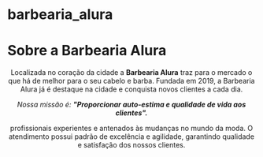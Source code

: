 # barbearia_alura
<!DOCTYPE html>
<html lang="pt-br">
<head>
    <meta charset="UTF-8">
    <title>Barbearia Alura</title>
    <style>
        p{
            text-align: center 
        }
    </style>
    <link rel="stylesheet" href="style.css">
</head>
<body>
  <h1>  Sobre a Barbearia Alura</h1>

<p>Localizada no coração da cidade a <strong>Barbearia Alura</strong> traz para o mercado o que há de melhor para o seu cabelo e barba. 
    Fundada em 2019, a Barbearia Alura já é destaque na cidade e conquista novos clientes a cada dia.</p>

<p><em>Nossa missão é: <strong>"Proporcionar auto-estima e qualidade de vida aos clientes".</strong></em></p>

<p> profissionais experientes e antenados às mudanças no mundo da moda. 
    O atendimento possui padrão de excelência e agilidade, garantindo qualidade e satisfação dos nossos clientes.</p>

</body>
</html>
